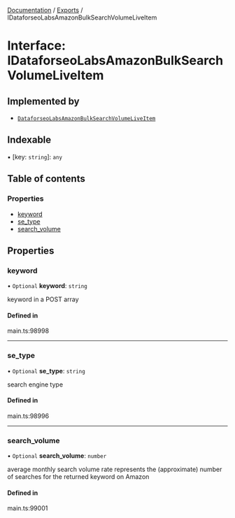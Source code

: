 [Documentation](../README.md) / [Exports](../modules.md) / IDataforseoLabsAmazonBulkSearchVolumeLiveItem

# Interface: IDataforseoLabsAmazonBulkSearchVolumeLiveItem

## Implemented by

- [`DataforseoLabsAmazonBulkSearchVolumeLiveItem`](../classes/DataforseoLabsAmazonBulkSearchVolumeLiveItem.md)

## Indexable

▪ [key: `string`]: `any`

## Table of contents

### Properties

- [keyword](IDataforseoLabsAmazonBulkSearchVolumeLiveItem.md#keyword)
- [se\_type](IDataforseoLabsAmazonBulkSearchVolumeLiveItem.md#se_type)
- [search\_volume](IDataforseoLabsAmazonBulkSearchVolumeLiveItem.md#search_volume)

## Properties

### keyword

• `Optional` **keyword**: `string`

keyword in a POST array

#### Defined in

main.ts:98998

___

### se\_type

• `Optional` **se\_type**: `string`

search engine type

#### Defined in

main.ts:98996

___

### search\_volume

• `Optional` **search\_volume**: `number`

average monthly search volume rate
represents the (approximate) number of searches for the returned keyword on Amazon

#### Defined in

main.ts:99001
